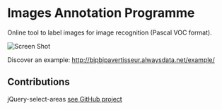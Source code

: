 # Images Annotation Programme
Online tool to label images for image recognition (Pascal VOC format).

![Screen Shot](http://bipbipavertisseur.alwaysdata.net/example/images/screen_shot_1.jpg)

Discover an example: http://bipbipavertisseur.alwaysdata.net/example/

## Contributions

jQuery-select-areas [see GitHub project](https://github.com/360Learning/jquery-select-areas)


